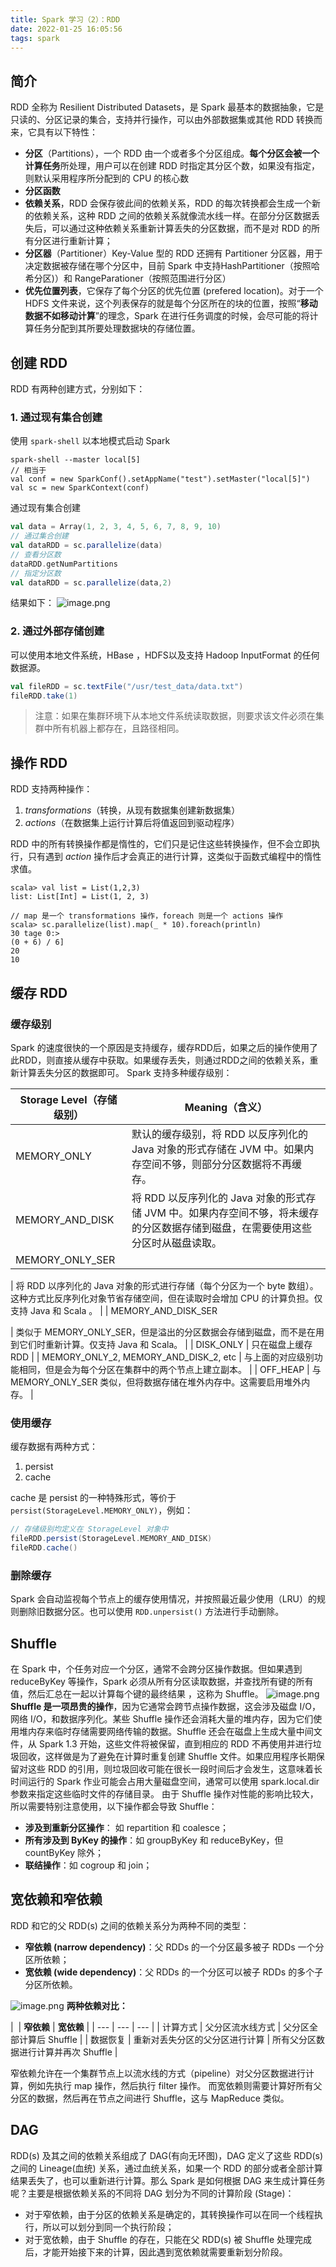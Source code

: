 ```yaml
---
title: Spark 学习（2）：RDD
date: 2022-01-25 16:05:56
tags: spark
---
```

## 简介
RDD 全称为 Resilient Distributed Datasets，是 Spark 最基本的数据抽象，它是只读的、分区记录的集合，支持并行操作，可以由外部数据集或其他 RDD 转换而来，它具有以下特性：

- **分区**（Partitions），一个 RDD 由一个或者多个分区组成。**每个分区会被一个计算任务**所处理，用户可以在创建 RDD 时指定其分区个数，如果没有指定，则默认采用程序所分配到的 CPU 的核心数
- **分区函数**
- **依赖关系**，RDD 会保存彼此间的依赖关系，RDD 的每次转换都会生成一个新的依赖关系，这种 RDD 之间的依赖关系就像流水线一样。在部分分区数据丢失后，可以通过这种依赖关系重新计算丢失的分区数据，而不是对 RDD 的所有分区进行重新计算；
- **分区器**（Partitioner）Key-Value 型的 RDD 还拥有 Partitioner 分区器，用于决定数据被存储在哪个分区中，目前 Spark 中支持HashPartitioner（按照哈希分区)）和 RangeParationer（按照范围进行分区）
- **优先位置列表**，它保存了每个分区的优先位置 (prefered location)。对于一个 HDFS 文件来说，这个列表保存的就是每个分区所在的块的位置，按照“**移动数据不如移动计算**”的理念，Spark 在进行任务调度的时候，会尽可能的将计算任务分配到其所要处理数据块的存储位置。
## 创建 RDD
RDD 有两种创建方式，分别如下：
### 1. 通过现有集合创建
使用 `spark-shell`  以本地模式启动 Spark
```shell
spark-shell --master local[5]
// 相当于
val conf = new SparkConf().setAppName("test").setMaster("local[5]")
val sc = new SparkContext(conf)
```
通过现有集合创建
```scala
val data = Array(1, 2, 3, 4, 5, 6, 7, 8, 9, 10)
// 通过集合创建
val dataRDD = sc.parallelize(data) 
// 查看分区数
dataRDD.getNumPartitions
// 指定分区数
val dataRDD = sc.parallelize(data,2)
```
结果如下：
![image.png](https://cdn.nlark.com/yuque/0/2022/png/12561498/1643016892244-0ec43a3d-86c8-4851-a0e5-546c024007a6.png#clientId=u24eaea66-5a30-4&from=paste&height=188&id=uec2b3506&margin=%5Bobject%20Object%5D&name=image.png&originHeight=234&originWidth=1002&originalType=binary&ratio=1&size=374069&status=done&style=none&taskId=u8aed304d-3ae0-4131-b9f4-938f2a3e2ca&width=806)
### 2. 通过外部存储创建
可以使用本地文件系统，HBase ，HDFS以及支持 Hadoop InputFormat 的任何数据源。
```scala
val fileRDD = sc.textFile("/usr/test_data/data.txt")
fileRDD.take(1)
```
> 注意：如果在集群环境下从本地文件系统读取数据，则要求该文件必须在集群中所有机器上都存在，且路径相同。

## 操作 RDD
RDD 支持两种操作：

1. _transformations_（转换，从现有数据集创建新数据集）
2. _actions_（在数据集上运行计算后将值返回到驱动程序）

RDD 中的所有转换操作都是惰性的，它们只是记住这些转换操作，但不会立即执行，只有遇到 _action_ 操作后才会真正的进行计算，这类似于函数式编程中的惰性求值。
```shell
scala> val list = List(1,2,3)
list: List[Int] = List(1, 2, 3)

// map 是一个 transformations 操作，foreach 则是一个 actions 操作
scala> sc.parallelize(list).map(_ * 10).foreach(println)
30 tage 0:>                                                          (0 + 6) / 6]
20
10
```
## 缓存 RDD
### 缓存级别
Spark 的速度很快的一个原因是支持缓存，缓存RDD后，如果之后的操作使用了此RDD，则直接从缓存中获取。如果缓存丢失，则通过RDD之间的依赖关系，重新计算丢失分区的数据即可。
Spark 支持多种缓存级别：

| **Storage Level（存储级别）** | **Meaning（含义）** |
| --- | --- |
| MEMORY_ONLY | 默认的缓存级别，将 RDD 以反序列化的 Java 对象的形式存储在 JVM 中。如果内存空间不够，则部分分区数据将不再缓存。 |
| MEMORY_AND_DISK | 将 RDD 以反序列化的 Java 对象的形式存储 JVM 中。如果内存空间不够，将未缓存的分区数据存储到磁盘，在需要使用这些分区时从磁盘读取。 |
| MEMORY_ONLY_SER

 | 将 RDD 以序列化的 Java 对象的形式进行存储（每个分区为一个 byte 数组）。这种方式比反序列化对象节省存储空间，但在读取时会增加 CPU 的计算负担。仅支持 Java 和 Scala 。 |
| MEMORY_AND_DISK_SER

 | 类似于 MEMORY_ONLY_SER，但是溢出的分区数据会存储到磁盘，而不是在用到它们时重新计算。仅支持 Java 和 Scala。 |
| DISK_ONLY | 只在磁盘上缓存 RDD |
| MEMORY_ONLY_2,
MEMORY_AND_DISK_2, etc | 与上面的对应级别功能相同，但是会为每个分区在集群中的两个节点上建立副本。 |
| OFF_HEAP | 与 MEMORY_ONLY_SER 类似，但将数据存储在堆外内存中。这需要启用堆外内存。 |

### 使用缓存
缓存数据有两种方式：

1. persist
1. cache

cache 是 persist 的一种特殊形式，等价于 `persist(StorageLevel.MEMORY_ONLY)`，例如：
```scala
// 存储级别均定义在 StorageLevel 对象中
fileRDD.persist(StorageLevel.MEMORY_AND_DISK)
fileRDD.cache()
```
### 删除缓存
Spark 会自动监视每个节点上的缓存使用情况，并按照最近最少使用（LRU）的规则删除旧数据分区。也可以使用 `RDD.unpersist()` 方法进行手动删除。
## Shuffle 
在 Spark 中，个任务对应一个分区，通常不会跨分区操作数据。但如果遇到 reduceByKey 等操作，Spark 必须从所有分区读取数据，并查找所有键的所有值，然后汇总在一起以计算每个键的最终结果 ，这称为 Shuffle。
![image.png](https://cdn.nlark.com/yuque/0/2022/png/12561498/1643081019869-9dc0d52f-6c80-4adf-8df4-5321128bac80.png#clientId=u471fe126-ffd9-4&from=paste&height=578&id=u8688e911&margin=%5Bobject%20Object%5D&name=image.png&originHeight=1247&originWidth=1733&originalType=url&ratio=1&size=288753&status=done&style=none&taskId=ub34e301a-3cfb-4353-9a49-beb853623a1&width=803)
**Shuffle 是一项昂贵的操作**，因为它通常会跨节点操作数据，这会涉及磁盘 I/O，网络 I/O，和数据序列化。某些 Shuffle 操作还会消耗大量的堆内存，因为它们使用堆内存来临时存储需要网络传输的数据。Shuffle 还会在磁盘上生成大量中间文件，从 Spark 1.3 开始，这些文件将被保留，直到相应的 RDD 不再使用并进行垃圾回收，这样做是为了避免在计算时重复创建 Shuffle 文件。如果应用程序长期保留对这些 RDD 的引用，则垃圾回收可能在很长一段时间后才会发生，这意味着长时间运行的 Spark 作业可能会占用大量磁盘空间，通常可以使用 spark.local.dir 参数来指定这些临时文件的存储目录。
由于 Shuffle 操作对性能的影响比较大，所以需要特别注意使用，以下操作都会导致 Shuffle：

- **涉及到重新分区操作**： 如 repartition 和 coalesce；
- **所有涉及到 ByKey 的操作**：如 groupByKey 和 reduceByKey，但 countByKey 除外；
- **联结操作**：如 cogroup 和 join；
## 宽依赖和窄依赖
RDD 和它的父 RDD(s) 之间的依赖关系分为两种不同的类型：

- **窄依赖 (narrow dependency)**：父 RDDs 的一个分区最多被子 RDDs 一个分区所依赖；
- **宽依赖 (wide dependency)**：父 RDDs 的一个分区可以被子 RDDs 的多个子分区所依赖。

![image.png](https://cdn.nlark.com/yuque/0/2022/png/12561498/1643081313864-3b48a191-ba7b-4b55-b30b-a7dfd7258d0f.png#clientId=u471fe126-ffd9-4&from=paste&height=555&id=uad231af1&margin=%5Bobject%20Object%5D&name=image.png&originHeight=594&originWidth=904&originalType=url&ratio=1&size=134195&status=done&style=none&taskId=u60667b6b-52ea-47b0-a2dc-9a3b4919d89&width=844)
**两种依赖对比：**

| **​**
 | **窄依赖** | **宽依赖** |
| --- | --- | --- |
| 计算方式 | 父分区流水线方式 | 父分区全部计算后 Shuffle |
| 数据恢复 | 重新对丢失分区的父分区进行计算 | 所有父分区数据进行计算并再次 Shuffle |

窄依赖允许在一个集群节点上以流水线的方式（pipeline）对父分区数据进行计算，例如先执行 map 操作，然后执行 filter 操作。
而宽依赖则需要计算好所有父分区的数据，然后再在节点之间进行 Shuffle，这与 MapReduce 类似。
## DAG
RDD(s) 及其之间的依赖关系组成了 DAG(有向无环图)，DAG 定义了这些 RDD(s) 之间的 Lineage(血统) 关系，通过血统关系，如果一个 RDD 的部分或者全部计算结果丢失了，也可以重新进行计算。那么 Spark 是如何根据 DAG 来生成计算任务呢？主要是根据依赖关系的不同将 DAG 划分为不同的计算阶段 (Stage)：

- 对于窄依赖，由于分区的依赖关系是确定的，其转换操作可以在同一个线程执行，所以可以划分到同一个执行阶段；
- 对于宽依赖，由于 Shuffle 的存在，只能在父 RDD(s) 被 Shuffle 处理完成后，才能开始接下来的计算，因此遇到宽依赖就需要重新划分阶段。
